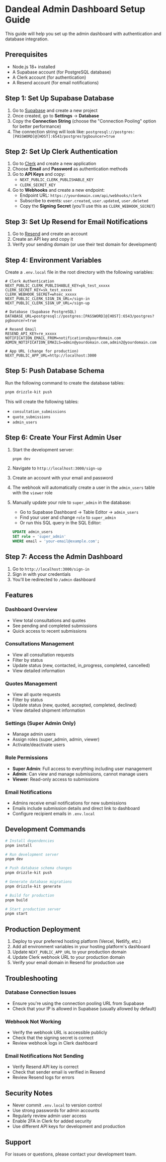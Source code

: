 # Dandeal Admin Dashboard Setup Guide

This guide will help you set up the admin dashboard with authentication and database integration.

## Prerequisites

- Node.js 18+ installed
- A Supabase account (for PostgreSQL database)
- A Clerk account (for authentication)
- A Resend account (for email notifications)

## Step 1: Set Up Supabase Database

1. Go to [Supabase](https://supabase.com) and create a new project
2. Once created, go to **Settings** → **Database**
3. Copy the **Connection String** (choose the "Connection Pooling" option for better performance)
4. The connection string will look like: `postgresql://postgres:[PASSWORD]@[HOST]:6543/postgres?pgbouncer=true`

## Step 2: Set Up Clerk Authentication

1. Go to [Clerk](https://clerk.com) and create a new application
2. Choose **Email** and **Password** as authentication methods
3. Go to **API Keys** and copy:
   - `NEXT_PUBLIC_CLERK_PUBLISHABLE_KEY`
   - `CLERK_SECRET_KEY`
4. Go to **Webhooks** and create a new endpoint:
   - Endpoint URL: `https://yourdomain.com/api/webhooks/clerk`
   - Subscribe to events: `user.created`, `user.updated`, `user.deleted`
   - Copy the **Signing Secret** (you'll use this as `CLERK_WEBHOOK_SECRET`)

## Step 3: Set Up Resend for Email Notifications

1. Go to [Resend](https://resend.com) and create an account
2. Create an API key and copy it
3. Verify your sending domain (or use their test domain for development)

## Step 4: Environment Variables

Create a `.env.local` file in the root directory with the following variables:

```env
# Clerk Authentication
NEXT_PUBLIC_CLERK_PUBLISHABLE_KEY=pk_test_xxxxx
CLERK_SECRET_KEY=sk_test_xxxxx
CLERK_WEBHOOK_SECRET=whsec_xxxxx
NEXT_PUBLIC_CLERK_SIGN_IN_URL=/sign-in
NEXT_PUBLIC_CLERK_SIGN_UP_URL=/sign-up

# Database (Supabase PostgreSQL)
DATABASE_URL=postgresql://postgres:[PASSWORD]@[HOST]:6543/postgres?pgbouncer=true

# Resend Email
RESEND_API_KEY=re_xxxxx
NOTIFICATION_EMAIL_FROM=notifications@yourdomain.com
ADMIN_NOTIFICATION_EMAILS=admin@yourdomain.com,admin2@yourdomain.com

# App URL (change for production)
NEXT_PUBLIC_APP_URL=http://localhost:3000
```

## Step 5: Push Database Schema

Run the following command to create the database tables:

```bash
pnpm drizzle-kit push
```

This will create the following tables:

- `consultation_submissions`
- `quote_submissions`
- `admin_users`

## Step 6: Create Your First Admin User

1. Start the development server:

   ```bash
   pnpm dev
   ```

2. Navigate to `http://localhost:3000/sign-up`

3. Create an account with your email and password

4. The webhook will automatically create a user in the `admin_users` table with the `viewer` role

5. Manually update your role to `super_admin` in the database:
   - Go to Supabase Dashboard → Table Editor → `admin_users`
   - Find your user and change `role` to `super_admin`
   - Or run this SQL query in the SQL Editor:
   ```sql
   UPDATE admin_users
   SET role = 'super_admin'
   WHERE email = 'your-email@example.com';
   ```

## Step 7: Access the Admin Dashboard

1. Go to `http://localhost:3000/sign-in`
2. Sign in with your credentials
3. You'll be redirected to `/admin` dashboard

## Features

### Dashboard Overview

- View total consultations and quotes
- See pending and completed submissions
- Quick access to recent submissions

### Consultations Management

- View all consultation requests
- Filter by status
- Update status (new, contacted, in_progress, completed, cancelled)
- View detailed information

### Quotes Management

- View all quote requests
- Filter by status
- Update status (new, quoted, accepted, completed, declined)
- View detailed shipment information

### Settings (Super Admin Only)

- Manage admin users
- Assign roles (super_admin, admin, viewer)
- Activate/deactivate users

### Role Permissions

- **Super Admin**: Full access to everything including user management
- **Admin**: Can view and manage submissions, cannot manage users
- **Viewer**: Read-only access to submissions

### Email Notifications

- Admins receive email notifications for new submissions
- Emails include submission details and direct link to dashboard
- Configure recipient emails in `.env.local`

## Development Commands

```bash
# Install dependencies
pnpm install

# Run development server
pnpm dev

# Push database schema changes
pnpm drizzle-kit push

# Generate database migrations
pnpm drizzle-kit generate

# Build for production
pnpm build

# Start production server
pnpm start
```

## Production Deployment

1. Deploy to your preferred hosting platform (Vercel, Netlify, etc.)
2. Add all environment variables in your hosting platform's dashboard
3. Update `NEXT_PUBLIC_APP_URL` to your production domain
4. Update Clerk webhook URL to your production domain
5. Verify your email domain in Resend for production use

## Troubleshooting

### Database Connection Issues

- Ensure you're using the connection pooling URL from Supabase
- Check that your IP is allowed in Supabase (usually allowed by default)

### Webhook Not Working

- Verify the webhook URL is accessible publicly
- Check that the signing secret is correct
- Review webhook logs in Clerk dashboard

### Email Notifications Not Sending

- Verify Resend API key is correct
- Check that sender email is verified in Resend
- Review Resend logs for errors

## Security Notes

- Never commit `.env.local` to version control
- Use strong passwords for admin accounts
- Regularly review admin user access
- Enable 2FA in Clerk for added security
- Use different API keys for development and production

## Support

For issues or questions, please contact your development team.
